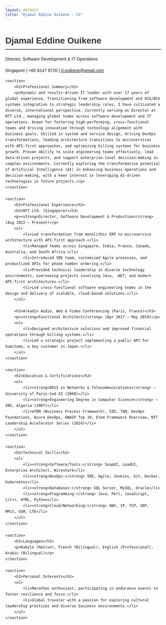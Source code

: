 ```yaml
---
layout: default
title: "Djamal Eddine Ouikene - CV"
---
```

<html lang="en">
<head>
    <meta charset="UTF-8">
    <meta name="viewport" content="width=device-width, initial-scale=1.0">
    <title>Djamal Eddine Ouikene - CV</title>
    <style>
        body { font-family: Arial, sans-serif; margin: 20px; line-height: 1.6; }
        h1, h2 { color: #333; }
        h1 { border-bottom: 2px solid #444; padding-bottom: 5px; }
        section { margin-bottom: 20px; }
        .contact { margin-bottom: 10px; }
    </style>
</head>
<body>
    <h1>Djamal Eddine Ouikene</h1>
    <div class="contact">
        <p>Director, Software Development & IT Operations</p>
        <p>Singapore | +65 8147 8720 | <a href="mailto:d.ouikene@gmail.com">d.ouikene@gmail.com</a></p>
    </div>

    <section>
        <h2>Professional Summary</h2>
        <p>Dynamic and results-driven IT leader with over 17 years of global experience. Transitioning from software development and OSS/BSS systems integration to strategic leadership roles, I have cultivated a diverse, international perspective. Currently serving as Director at NTT Ltd., managing global teams across software development and IT operations. Known for fostering high-performing, cross-functional teams and driving innovation through technology alignment with business goals. Skilled in system and service design, driving DevOps transformations, leading architecture transitions to microservices with API-first approaches, and optimizing billing systems for business growth. Proven ability to scale engineering teams effectively, lead data-driven projects, and support enterprise-level decision-making in complex environments. Currently exploring the transformative potential of Artificial Intelligence (AI) in enhancing business operations and decision-making, with a keen interest in leveraging AI-driven technologies in future projects.</p>
    </section>

    <section>
        <h2>Professional Experience</h2>
        <h3>NTT Ltd. (Singapore)</h3>
        <p><strong>Director, Software Development & Production</strong> (Aug 2022 – Present)</p>
        <ul>
            <li>Led transformation from monolithic ERP to microservice architecture with API-first approach.</li>
            <li>Managed teams across Singapore, India, France, Canada, Australia, and South Africa.</li>
            <li>Introduced SRE team, customized Agile processes, and productized APIs for phone number ordering.</li>
            <li>Provided technical leadership in diverse technology environments, overseeing projects involving Java, .NET, and modern API-first architectures.</li>
            <li>Led cross-functional software engineering teams in the design and delivery of scalable, cloud-based solutions.</li>
        </ul>

        <h3>Arkadin Audio, Web & Video Conferencing (Paris, France)</h3>
        <p><strong>Functional Architect</strong> (Apr 2017 – May 2019)</p>
        <ul>
            <li>Designed architecture solutions and improved financial operations through billing systems.</li>
            <li>Led a strategic project implementing a public API for Sumitomo, a key customer in Japan.</li>
        </ul>
    </section>

    <section>
        <h2>Education & Certifications</h2>
        <ul>
            <li><strong>DESS in Networks & Telecommunications</strong> – University of Paris-Sud XI (2008)</li>
            <li><strong>Engineering Degree in Computer Science</strong> – INI, Algeria (2007)</li>
            <li>eTOM (Business Process Framework), SID, TAM, DevOps Foundations, Azure DevOps, OWASP Top 10, Etom Frameworx Overview, NTT Leadership Accelerator Series (2024)</li>
        </ul>
    </section>

    <section>
        <h2>Technical Skills</h2>
        <ul>
            <li><strong>Software/Tools:</strong> SoapUI, LoadUI, Enterprise Architect, Wireshark</li>
            <li><strong>DevOps:</strong> SRE, Agile, Jenkins, Git, Docker, Kubernetes</li>
            <li><strong>Databases:</strong> SQL Server, MySQL, Oracle</li>
            <li><strong>Programming:</strong> Java, Perl, JavaScript, C/C++, HTML, Python</li>
            <li><strong>Cloud/Networking:</strong> AWS, IP, TCP, UDP, MPLS, GSM, LTE</li>
        </ul>
    </section>

    <section>
        <h2>Languages</h2>
        <p>Kabyle (Native), French (Bilingual), English (Professional), Arabic (Bilingual)</p>
    </section>

    <section>
        <h2>Personal Interests</h2>
        <ul>
            <li>Marathon enthusiast, participating in endurance events to foster resilience and focus.</li>
            <li>Global traveler with a passion for exploring cultural leadership practices and diverse business environments.</li>
        </ul>
    </section>

</body>
</html>
